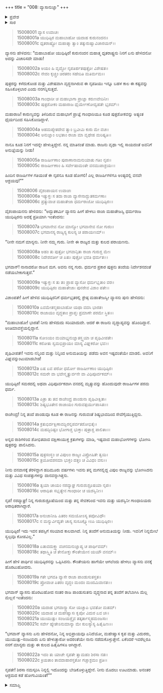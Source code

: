 +++
title = "008: ವ್ಯಾಸಾನುಜ್ಞಾ"
+++

<details><summary>ಪ್ರವೇಶ</summary>


।।   ಓಂ ಓಂ ನಮೋ ನಾರಾಯಣಾಯ।।   ಶ್ರೀ ವೇದವ್ಯಾಸಾಯ ನಮಃ ।।

ಶ್ರೀ ಕೃಷ್ಣದ್ವೈಪಾಯನ ವೇದವ್ಯಾಸ ವಿರಚಿತ  

**ಶ್ರೀ ಮಹಾಭಾರತ**

**ಆಶ್ರಮವಾಸಿಕ ಪರ್ವ**

**ಆಶ್ರಮವಾಸ ಪರ್ವ**

**ಅಧ್ಯಾಯ 8**


</details>

<details><summary>ಸಾರ</summary>

ವನಕ್ಕೆ ಹೋಗಲು ಧೃತರಾಷ್ಟ್ರನಿಗೆ ಅನುಮತಿಯನ್ನು ನೀಡು ಎಂದು ವ್ಯಾಸನು ಯುಧಿಷ್ಠಿರನಿಗೆ ಹೇಳಿದುದು (1-18). ಯುಧಿಷ್ಠಿರನು ಧೃತರಾಷ್ಟ್ರನಿಗೆ ವನಕ್ಕೆ ಹೋಗಲು ಅನುಮತಿಯನ್ನಿತ್ತಿದುದು (19-22).


</details>

> 15008001 ವ್ಯಾಸ ಉವಾಚ।  
15008001a ಯುಧಿಷ್ಠಿರ ಮಹಾಬಾಹೋ ಯದಾಹ ಕುರುನಂದನಃ।  
15008001c ಧೃತರಾಷ್ಟ್ರೋ ಮಹಾತ್ಮಾ ತ್ವಾಂ ತತ್ಕುರುಷ್ವಾವಿಚಾರಯನ್।।

ವ್ಯಾಸನು ಹೇಳಿದನು: “ಮಹಾಬಾಹೋ ಯುಧಿಷ್ಠಿರ! ಕುರುನಂದನ ಮಹಾತ್ಮ ಧೃತರಾಷ್ಟ್ರನು ನಿನಗೆ ಏನು ಹೇಳಿದನೋ ಅದನ್ನು ವಿಚಾರಿಸದೇ ಮಾಡು!

> 15008002a ಅಯಂ ಹಿ ವೃದ್ಧೋ ನೃಪತಿರ್ಹತಪುತ್ರೋ ವಿಶೇಷತಃ।  
15008002c ನೇದಂ ಕೃಚ್ಚ್ರಂ ಚಿರತರಂ ಸಹೇದಿತಿ ಮತಿರ್ಮಮ।।

ಪುತ್ರರನ್ನು ಕಳೆದುಕೊಂಡ ಮತ್ತು ವಿಶೇಷವಾಗಿ ವೃದ್ಧನಾಗಿರುವ ಈ ನೃಪತಿಯು ಇನ್ನೂ ಬಹಳ ಕಾಲ ಈ ಕಷ್ಟವನ್ನು ಸಹಿಸಿಕೊಳ್ಳಲಾರ ಎಂದು ನನಗನ್ನಿಸುತ್ತದೆ.

> 15008003a ಗಾಂಧಾರೀ ಚ ಮಹಾಭಾಗಾ ಪ್ರಾಜ್ಞಾ ಕರುಣವೇದಿನೀ।  
15008003c ಪುತ್ರಶೋಕಂ ಮಹಾರಾಜ ಧೈರ್ಯೇಣೋದ್ವಹತೇ ಭೃಶಮ್।।

ಮಹಾರಾಜ! ಕಾರುಣ್ಯವನ್ನು ತಿಳಿದಿರುವ ಮಹಾಭಾಗೆ ಪ್ರಾಜ್ಞೆ ಗಾಂಧಾರಿಯೂ ಕೂಡ ಪುತ್ರಶೋಕವನ್ನು ಅತ್ಯಂತ ಧೈರ್ಯದಿಂದ ಸಹಿಸಿಕೊಂಡಿದ್ದಾಳೆ.

> 15008004a ಅಹಮಪ್ಯೇತದೇವ ತ್ವಾಂ ಬ್ರವೀಮಿ ಕುರು ಮೇ ವಚಃ।  
15008004c ಅನುಜ್ಞಾಂ ಲಭತಾಂ ರಾಜಾ ಮಾ ವೃಥೇಹ ಮರಿಷ್ಯತಿ।।

ನಾನೂ ಕೂಡ ನಿನಗೆ ಇದನ್ನೇ ಹೇಳುತ್ತಿದ್ದೇನೆ. ನನ್ನ ಮಾತಿನಂತೆ ಮಾಡು. ರಾಜನು ವೃಥಾ ಇಲ್ಲಿ ಸಾಯದಂತೆ ಅವನಿಗೆ ಅನುಜ್ಞೆಯನ್ನು ನೀಡು!

> 15008005a ರಾಜರ್ಷೀಣಾಂ ಪುರಾಣಾನಾಮನುಯಾತು ಗತಿಂ ನೃಪಃ।  
15008005c ರಾಜರ್ಷೀಣಾಂ ಹಿ ಸರ್ವೇಷಾಮಂತೇ ವನಮುಪಾಶ್ರಯಃ।।

ಹಿಂದಿನ ರಾಜರ್ಷಿಗಳ ಗತಿಯಂತೆ ಈ ನೃಪನೂ ಕೂಡ ಹೋಗಲಿ! ಎಲ್ಲ ರಾಜರ್ಷಿಗಳಿಗೂ ಅಂತ್ಯದಲ್ಲಿ ವನವೇ ಆಶ್ರಯವು!””

> 15008006 ವೈಶಂಪಾಯನ ಉವಾಚ।  
15008006a ಇತ್ಯುಕ್ತಃ ಸ ತದಾ ರಾಜಾ ವ್ಯಾಸೇನಾದ್ಭುತಕರ್ಮಣಾ।  
15008006c ಪ್ರತ್ಯುವಾಚ ಮಹಾತೇಜಾ ಧರ್ಮರಾಜೋ ಯುಧಿಷ್ಠಿರಃ।।

ವೈಶಂಪಾಯನನು ಹೇಳಿದನು: “ಅದ್ಭುತಕರ್ಮಿ ವ್ಯಾಸನು ಹೀಗೆ ಹೇಳಲು ರಾಜಾ ಮಹಾತೇಜಸ್ವಿ ಧರ್ಮರಾಜ ಯುಧಿಷ್ಠಿರನು ಅದಕ್ಕೆ ಪ್ರತಿಯಾಗಿ ಇಂತೆಂದನು:

> 15008007a ಭಗವಾನೇವ ನೋ ಮಾನ್ಯೋ ಭಗವಾನೇವ ನೋ ಗುರುಃ।  
15008007c ಭಗವಾನಸ್ಯ ರಾಜ್ಯಸ್ಯ ಕುಲಸ್ಯ ಚ ಪರಾಯಣಮ್।।

“ನೀನೇ ನಮಗೆ ಮಾನ್ಯನು. ನೀನೇ ನಮ್ಮ ಗುರು. ನೀನೇ ಈ ರಾಜ್ಯದ ಮತ್ತು ಕುಲದ ಪರಾಯಣನು.

> 15008008a ಅಹಂ ತು ಪುತ್ರೋ ಭಗವಾನ್ಪಿತಾ ರಾಜಾ ಗುರುಶ್ಚ ಮೇ।  
15008008c ನಿದೇಶವರ್ತೀ ಚ ಪಿತುಃ ಪುತ್ರೋ ಭವತಿ ಧರ್ಮತಃ।।

ಭಗವಾನ್! ನಾನಾದರೋ ರಾಜನ ಮಗ. ಅವನು ನನ್ನ ಗುರು. ಧರ್ಮದ ಪ್ರಕಾರ ಪುತ್ರನು ತಂದೆಯ ನಿರ್ದೇಶನದಂತೆ ನಡೆಯಬೇಕಾಗುತ್ತದೆ.”

> 15008009a ಇತ್ಯುಕ್ತಃ ಸ ತು ತಂ ಪ್ರಾಹ ವ್ಯಾಸೋ ಧರ್ಮಭೃತಾಂ ವರಃ।  
15008009c ಯುಧಿಷ್ಠಿರಂ ಮಹಾತೇಜಾಃ ಪುನರೇವ ವಿಶಾಂ ಪತೇ।।

ವಿಶಾಂಪತೇ! ಹೀಗೆ ಹೇಳಿದ ಯುಧಿಷ್ಠಿರನಿಗೆ ಧರ್ಮಭೃತರಲ್ಲಿ ಶ್ರೇಷ್ಠ ಮಹಾತೇಜಸ್ವೀ ವ್ಯಾಸನು ಪುನಃ ಹೇಳಿದನು:

> 15008010a ಏವಮೇತನ್ಮಹಾಬಾಹೋ ಯಥಾ ವದಸಿ ಭಾರತ।  
15008010c ರಾಜಾಯಂ ವೃದ್ಧತಾಂ ಪ್ರಾಪ್ತಃ ಪ್ರಮಾಣೇ ಪರಮೇ ಸ್ಥಿತಃ।।

“ಮಹಾಬಾಹೋ! ಭಾರತ! ನೀನು ಹೇಳಿದುದು ಸರಿಯಾದುದೇ. ಆದರೆ ಈ ರಾಜನು ವೃದ್ಧಾಪ್ಯವನ್ನು ಹೊಂದಿದ್ದಾನೆ. ಅಂತಿಮಾವಸ್ಥೆಯಲ್ಲಿದ್ದಾನೆ.

> 15008011a ಸೋಽಯಂ ಮಯಾಭ್ಯನುಜ್ಞಾತಸ್ತ್ವಯಾ ಚ ಪೃಥಿವೀಪತೇ।  
15008011c ಕರೋತು ಸ್ವಮಭಿಪ್ರಾಯಂ ಮಾಸ್ಯ ವಿಘ್ನಕರೋ ಭವ।।

ಪೃಥಿವೀಪತೇ! ಇವನು ನನ್ನಿಂದ ಮತ್ತು ನಿನ್ನಿಂದ ಅನುಮತಿಯನ್ನು ಪಡೆದು ಅವನ ಇಷ್ಟದಂತೆಯೇ ಮಾಡಲಿ. ಅವನಿಗೆ ವಿಘ್ನವನ್ನುಂಟುಮಾಡಬೇಡ!

> 15008012a ಏಷ ಏವ ಪರೋ ಧರ್ಮೋ ರಾಜರ್ಷೀಣಾಂ ಯುಧಿಷ್ಠಿರ।  
15008012c ಸಮರೇ ವಾ ಭವೇನ್ಮೃತ್ಯುರ್ವನೇ ವಾ ವಿಧಿಪೂರ್ವಕಮ್।।

ಯುಧಿಷ್ಠಿರ! ಸಮರದಲ್ಲಿ ಅಥವಾ ವಿಧಿಪೂರ್ವಕವಾಗಿ ವನದಲ್ಲಿ ಮೃತ್ಯುವನ್ನು ಹೊಂದುವುದೇ ರಾಜರ್ಷಿಗಳ ಪರಮ ಧರ್ಮ.

> 15008013a ಪಿತ್ರಾ ತು ತವ ರಾಜೇಂದ್ರ ಪಾಂಡುನಾ ಪೃಥಿವೀಕ್ಷಿತಾ।  
15008013c ಶಿಷ್ಯಭೂತೇನ ರಾಜಾಯಂ ಗುರುವತ್ಪರ್ಯುಪಾಸಿತಃ।।

ರಾಜೇಂದ್ರ! ನಿನ್ನ ತಂದೆ ಪಾಂಡುವೂ ಕೂಡ ಈ ರಾಜನನ್ನು ಗುರುವಂತೆ ಶಿಷ್ಯಭಾವದಿಂದ ಸೇವೆಗೈಯುತ್ತಿದ್ದನು.

> 15008014a ಕ್ರತುಭಿರ್ದಕ್ಷಿಣಾವದ್ಭಿರನ್ನಪರ್ವತಶೋಭಿತೈಃ।  
15008014c ಮಹದ್ಭಿರಿಷ್ಟಂ ಭೋಗಾಶ್ಚ ಭುಕ್ತಾಃ ಪುತ್ರಾಶ್ಚ ಪಾಲಿತಾಃ।।

ಅನ್ನದ ರಾಶಿಗಳಿಂದ ಶೋಭಿತವಾದ ದಕ್ಷಿಣಾಯುಕ್ತ ಕ್ರತುಗಳನ್ನು ಮಾಡಿ, ಇಷ್ಟವಾದ ಮಹಾಭೋಗಗಳನ್ನು ಭೋಗಿಸಿ ಪುತ್ರರನ್ನು ಪಾಲಿಸಿದನು.

> 15008015a ಪುತ್ರಸಂಸ್ಥಂ ಚ ವಿಪುಲಂ ರಾಜ್ಯಂ ವಿಪ್ರೋಷಿತೇ ತ್ವಯಿ।  
15008015c ತ್ರಯೋದಶಸಮಾ ಭುಕ್ತಂ ದತ್ತಂ ಚ ವಿವಿಧಂ ವಸು।।

ನೀನು ವನವಾಸಕ್ಕೆ ತೆರಳಿದ್ದಾಗ ಹದಿಮೂರು ವರ್ಷಗಳು ಇವನು ತನ್ನ ಮಗನಲ್ಲಿದ್ದ ವಿಪುಲ ರಾಜ್ಯವನ್ನು ಭೋಗಿಸಿದನು ಮತ್ತು ವಿವಿಧ ಸಂಪತ್ತುಗಳನ್ನು ದಾನವನ್ನಾಗಿತ್ತನು.

> 15008016a ತ್ವಯಾ ಚಾಯಂ ನರವ್ಯಾಘ್ರ ಗುರುಶುಶ್ರೂಷಯಾ ನೃಪಃ।  
15008016c ಆರಾಧಿತಃ ಸಭೃತ್ಯೇನ ಗಾಂಧಾರೀ ಚ ಯಶಸ್ವಿನೀ।।

ನೃಪ! ನರವ್ಯಾಘ್ರ! ನಿನ್ನ ಗುರುಶುಶ್ರೂಷೆಯಿಂದ ಮತ್ತು ತನ್ನ ಸೇವಕರಿಂದ ಇವನು ಮತ್ತು ಯಶಸ್ವಿನೀ ಗಾಂಧಾರಿಯರು ಅರಾಧಿತರಾಗಿದ್ದಾರೆ.

> 15008017a ಅನುಜಾನೀಹಿ ಪಿತರಂ ಸಮಯೋಽಸ್ಯ ತಪೋವಿಧೌ।  
15008017c ನ ಮನ್ಯುರ್ವಿದ್ಯತೇ ಚಾಸ್ಯ ಸುಸೂಕ್ಷ್ಮೋಽಪಿ ಯುಧಿಷ್ಠಿರ।।

ಯುಧಿಷ್ಠಿರ! ಇದು ಇವನ ತಪಸ್ಸಿಗೆ ಸರಿಯಾದ ಕಾಲವಾಗಿದೆ. ನಿನ್ನ ತಂದೆಗೆ ಅನುಮತಿಯನ್ನು ನೀಡು. ಇವನಿಗೆ ನಿನ್ನಮೇಲೆ ಸ್ವಲ್ಪವೂ ಕೋಪವಿಲ್ಲ.”

> 15008018a ಏತಾವದುಕ್ತ್ವಾ ವಚನಮನುಜ್ಞಾಪ್ಯ ಚ ಪಾರ್ಥಿವಮ್।  
15008018c ತಥಾಸ್ತ್ವಿತಿ ಚ ತೇನೋಕ್ತಃ ಕೌಂತೇಯೇನ ಯಯೌ ವನಮ್।।

ಹೀಗೆ ಹೇಳಿ ಪಾರ್ಥಿವ ಯುಧಿಷ್ಠಿರನನ್ನು ಒಪ್ಪಿಸಿದನು. ಕೌಂತೇಯನು ಹಾಗೆಯೇ ಆಗಲೆಂದು ಹೇಳಲು ವ್ಯಾಸನು ವನಕ್ಕೆ ಹೊರಟುಹೋದನು.

> 15008019a ಗತೇ ಭಗವತಿ ವ್ಯಾಸೇ ರಾಜಾ ಪಾಂಡುಸುತಸ್ತತಃ।  
15008019c ಪ್ರೋವಾಚ ಪಿತರಂ ವೃದ್ಧಂ ಮಂದಂ ಮಂದಮಿವಾನತಃ।।

ಭಗವಾನ್ ವ್ಯಾಸನು ಹೊರಟುಹೋದ ನಂತರ ರಾಜ ಪಾಂಡುಸುತನು ವೃದ್ಧನಾದ ತನ್ನ ತಂದೆಗೆ ತಲೆಬಾಗಿಸಿ ಮೆಲ್ಲ ಮೆಲ್ಲನೆ ಇಂತೆಂದನು:

> 15008020a ಯದಾಹ ಭಗವಾನ್ವ್ಯಾಸೋ ಯಚ್ಚಾಪಿ ಭವತೋ ಮತಮ್।  
15008020c ಯದಾಹ ಚ ಮಹೇಷ್ವಾಸಃ ಕೃಪೋ ವಿದುರ ಏವ ಚ।।  
15008021a ಯುಯುತ್ಸುಃ ಸಂಜಯಶ್ಚೈವ ತತ್ಕರ್ತಾಸ್ಮ್ಯಹಮಂಜಸಾ।  
15008021c ಸರ್ವೇ ಹ್ಯೇತೇಽನುಮಾನ್ಯಾ ಮೇ ಕುಲಸ್ಯಾಸ್ಯ ಹಿತೈಷಿಣಃ।।

“ಭಗವಾನ್ ವ್ಯಾಸನು ಏನು ಹೇಳಿದನೋ, ನಿನ್ನ ಅಭಿಪ್ರಾಯವೂ ಏನಿದೆಯೋ, ಮಹೇಷ್ವಾಸ ಕೃಪ ಮತ್ತು ವಿದುರರು, ಯುಯುತ್ಸು-ಸಂಜಯರು ಏನು ಹೇಳುತ್ತಾರೋ ಅದರಂತೆಯೇ ನಾನು ನಡೆದುಕೊಳ್ಳುತ್ತೇನೆ. ಏಕೆಂದರೆ ಇವರೆಲ್ಲರೂ ನನಗೆ ಮಾನ್ಯರು ಮತ್ತು ಈ ಕುಲದ ಹಿತೈಷಿಗಳೂ ಆಗಿದ್ದಾರೆ.

> 15008022a ಇದಂ ತು ಯಾಚೇ ನೃಪತೇ ತ್ವಾಮಹಂ ಶಿರಸಾ ನತಃ।  
15008022c ಕ್ರಿಯತಾಂ ತಾವದಾಹಾರಸ್ತತೋ ಗಚ್ಚಾಶ್ರಮಂ ಪ್ರತಿ।।

ನೃಪತೇ! ಶಿರಸಾ ನಮಸ್ಕರಿಸಿ ನಿನ್ನಲ್ಲಿ ಇದೊಂದನ್ನು ಬೇಡಿಕೊಳ್ಳುತ್ತಿದ್ದೇನೆ. ನೀನು ಮೊದಲು ಊಟಮಾಡು. ಅನಂತರ ಆಶ್ರಮದ ಕಡೆ ಹೋಗುವಿಯಂತೆ!””


<details><summary>ಸಮಾಪ್ತಿ</summary>


ಇತಿ ಶ್ರೀಮಹಾಭಾರತೇ ಆಶ್ರಮವಾಸಿಕೇ ಪರ್ವಣಿ ಆಶ್ರಮವಾಸಪರ್ವಣಿ ವ್ಯಾಸಾನುಜ್ಞಾಯಾಂ ಅಷ್ಟಮೋಽಧ್ಯಾಯಃ।।  
ಇದು ಶ್ರೀಮಹಾಭಾರತದಲ್ಲಿ ಆಶ್ರಮವಾಸಿಕಪರ್ವದಲ್ಲಿ ಆಶ್ರಮವಾಸಪರ್ವದಲ್ಲಿ ವ್ಯಾಸಾನುಜ್ಞಾ ಎನ್ನುವ ಎಂಟನೇ ಅಧ್ಯಾಯವು.

</details>

